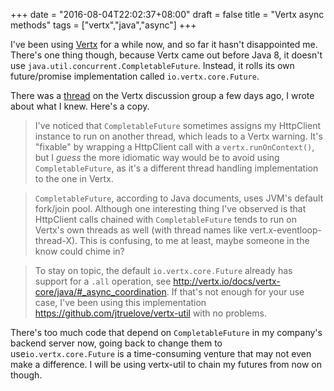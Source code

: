 +++
date = "2016-08-04T22:02:37+08:00"
draft = false
title = "Vertx async methods"
tags = ["vertx","java","async"]
+++

I've been using [Vertx](http://vertx.io) for a while now, and so far it hasn't disappointed me.  There's one thing though, because Vertx came out before Java 8, it doesn't use `java.util.concurrent.CompletableFuture`.  Instead, it rolls its own future/promise implementation called `io.vertx.core.Future`.

There was a [thread](https://groups.google.com/forum/?fromgroups#!topic/vertx/KbaXI1ULGYY) on the Vertx discussion group a few days ago, I wrote about what I knew.  Here's a copy.

> I've noticed that `CompletableFuture` sometimes assigns my HttpClient instance to run on another thread, which leads to a Vertx warning.  It's "fixable" by wrapping a HttpClient call with a `vertx.runOnContext()`, but I *guess* the more idiomatic way would be to avoid using `CompletableFuture`, as it's a different thread handling implementation to the one in Vertx.

> `CompletableFuture`, according to Java documents, uses JVM's default fork/join pool.  Although one interesting thing I've observed is that HttpClient calls chained with `CompletableFuture` tends to run on Vertx's own threads as well (with thread names like vert.x-eventloop-thread-X).  This is confusing, to me at least, maybe someone in the know could chime in?

> To stay on topic, the default `io.vertx.core.Future` already has support for a `.all` operation, see http://vertx.io/docs/vertx-core/java/#_async_coordination.
If that's not enough for your use case, I've been using this implementation https://github.com/jtruelove/vertx-util with no problems.

There's too much code that depend on `CompletableFuture` in my company's backend server now, going back to change them to use`io.vertx.core.Future` is a time-consuming venture that may not even make a difference.  I will be using vertx-util to chain my futures from now on though.
